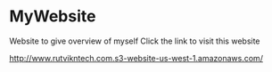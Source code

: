 # MyWebsite
Website to give overview of myself
Click the link to visit this website 


http://www.rutvikntech.com.s3-website-us-west-1.amazonaws.com/
